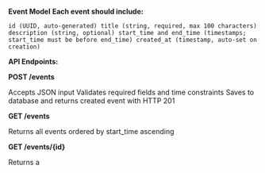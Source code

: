**Event Model**
**Each event should include:**

`id (UUID, auto-generated)
title (string, required, max 100 characters)
description (string, optional)
start_time and end_time (timestamps; start_time must be before end_time)
created_at (timestamp, auto-set on creation)`

**API Endpoints:**

**POST /events**

Accepts JSON input
Validates required fields and time constraints
Saves to database and returns created event with HTTP 201

**GET /events**

Returns all events ordered by start_time ascending

**GET /events/{id}**

Returns a